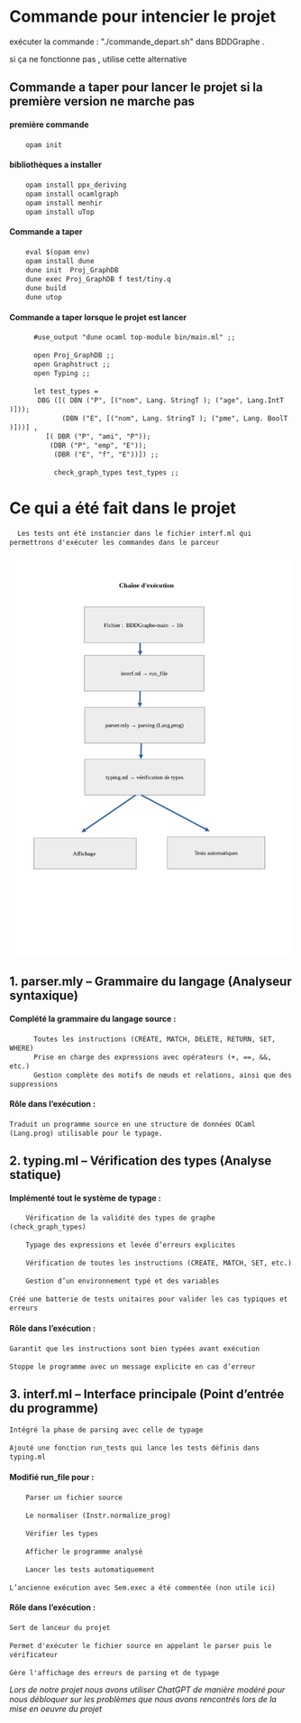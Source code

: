 # Commande pour intencier le projet
exécuter la commande : "./commande_depart.sh" dans BDDGraphe .

si ça ne fonctionne pas , utilise cette alternative
## Commande a taper pour lancer le projet si la première version ne marche pas
  #### première commande
        opam init
  #### bibliothèques a installer
        opam install ppx_deriving
        opam install ocamlgraph
        opam install menhir
        opam install uTop
  #### Commande a taper
        eval $(opam env)
        opam install dune
        dune init  Proj_GraphDB
        dune exec Proj_GraphDB f test/tiny.q
        dune build 
        dune utop

#### Commande a taper  lorsque le projet est lancer

          #use_output "dune ocaml top-module bin/main.ml" ;;
          
          open Proj_GraphDB ;;
          open Graphstruct ;;
          open Typing ;;
          
          let test_types =  
           DBG ([( DBN ("P", [("nom", Lang. StringT ); ("age", Lang.IntT )]));
                 (DBN ("E", [("nom", Lang. StringT ); ("pme", Lang. BoolT )]))] ,
             [( DBR ("P", "ami", "P"));
              (DBR ("P", "emp", "E"));
               (DBR ("E", "f", "E"))]) ;;
          
               check_graph_types test_types ;;
# Ce qui a été fait dans le  projet 
          
      Les tests ont été instancier dans le fichier interf.ml qui permettrons d'exécuter les commandes dans le parceur

![](https://github.com/RemyGizard/BDDGraphe/blob/main/Cha%C3%AEne%20d'ex%C3%A9cution(1)_page-0001.jpg)

  ## 1. parser.mly – Grammaire du langage (Analyseur syntaxique)
    
   #### Complété la grammaire du langage source :
      
          Toutes les instructions (CREATE, MATCH, DELETE, RETURN, SET, WHERE)      
          Prise en charge des expressions avec opérateurs (+, ==, &&, etc.)      
          Gestion complète des motifs de nœuds et relations, ainsi que des suppressions
          
   #### Rôle dans l’exécution :
  
    Traduit un programme source en une structure de données OCaml (Lang.prog) utilisable pour le typage.

  ## 2. typing.ml – Vérification des types (Analyse statique)

   #### Implémenté tout le système de typage :

        Vérification de la validité des types de graphe (check_graph_types)

        Typage des expressions et levée d’erreurs explicites

        Vérification de toutes les instructions (CREATE, MATCH, SET, etc.)

        Gestion d’un environnement typé et des variables

    Créé une batterie de tests unitaires pour valider les cas typiques et erreurs
  
   #### Rôle dans l’exécution :

    Garantit que les instructions sont bien typées avant exécution

    Stoppe le programme avec un message explicite en cas d’erreur
  ## 3. interf.ml – Interface principale (Point d’entrée du programme)

    Intégré la phase de parsing avec celle de typage

    Ajouté une fonction run_tests qui lance les tests définis dans typing.ml

   #### Modifié run_file pour :

        Parser un fichier source

        Le normaliser (Instr.normalize_prog)

        Vérifier les types

        Afficher le programme analysé

        Lancer les tests automatiquement

    L’ancienne exécution avec Sem.exec a été commentée (non utile ici)

   #### Rôle dans l’exécution :

    Sert de lanceur du projet

    Permet d'exécuter le fichier source en appelant le parser puis le vérificateur

    Gère l'affichage des erreurs de parsing et de typage

*Lors de notre projet nous avons utiliser ChatGPT de manière modéré pour nous débloquer sur les problèmes que nous avons rencontrés lors de la mise en oeuvre du projet*
